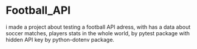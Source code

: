 # Football_API

i made a project about testing a football API adress, with has a data about soccer matches, 
players stats in the whole world, by pytest package with hidden API key by python-dotenv package.